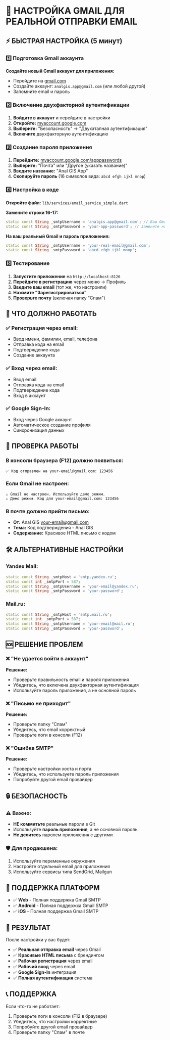 # 🔧 НАСТРОЙКА GMAIL ДЛЯ РЕАЛЬНОЙ ОТПРАВКИ EMAIL

## ⚡ БЫСТРАЯ НАСТРОЙКА (5 минут)

### 1️⃣ Подготовка Gmail аккаунта

**Создайте новый Gmail аккаунт для приложения:**
- Перейдите на [gmail.com](https://gmail.com)
- Создайте аккаунт: `analgis.app@gmail.com` (или любой другой)
- Запомните email и пароль

### 2️⃣ Включение двухфакторной аутентификации

1. **Войдите в аккаунт** и перейдите в настройки
2. **Откройте:** [myaccount.google.com](https://myaccount.google.com)
3. **Выберите:** "Безопасность" → "Двухэтапная аутентификация"
4. **Включите** двухфакторную аутентификацию

### 3️⃣ Создание пароля приложения

1. **Перейдите:** [myaccount.google.com/apppasswords](https://myaccount.google.com/apppasswords)
2. **Выберите:** "Почта" или "Другое (указать название)"
3. **Введите название:** "Anal GIS App"
4. **Скопируйте пароль** (16 символов вида: `abcd efgh ijkl mnop`)

### 4️⃣ Настройка в коде

**Откройте файл:** `lib/services/email_service_simple.dart`

**Замените строки 16-17:**
```dart
static const String _smtpUsername = 'analgis.app@gmail.com'; // Ваш Gmail
static const String _smtpPassword = 'your-app-password'; // Замените на пароль приложения
```

**На ваш реальный Gmail и пароль приложения:**
```dart
static const String _smtpUsername = 'your-real-email@gmail.com';
static const String _smtpPassword = 'abcd efgh ijkl mnop';
```

### 5️⃣ Тестирование

1. **Запустите приложение** на `http://localhost:8126`
2. **Перейдите в регистрацию** через меню → Профиль
3. **Введите ваш email** (тот же, что настроили)
4. **Нажмите "Зарегистрироваться"**
5. **Проверьте почту** (включая папку "Спам")

## 🎯 ЧТО ДОЛЖНО РАБОТАТЬ

### ✅ Регистрация через email:
- Ввод имени, фамилии, email, телефона
- Отправка кода на email
- Подтверждение кода
- Создание аккаунта

### ✅ Вход через email:
- Ввод email
- Отправка кода на email
- Подтверждение кода
- Вход в аккаунт

### ✅ Google Sign-In:
- Вход через Google аккаунт
- Автоматическое создание профиля
- Синхронизация данных

## 📧 ПРОВЕРКА РАБОТЫ

### В консоли браузера (F12) должно появиться:
```
✅ Код отправлен на your-email@gmail.com: 123456
```

### Если Gmail не настроен:
```
⚠️ Gmail не настроен. Используйте демо режим.
⚠️ Демо режим. Код для your-email@gmail.com: 123456
```

### В почте должно прийти письмо:
- **От:** Anal GIS <your-email@gmail.com>
- **Тема:** Код подтверждения - Anal GIS
- **Содержание:** Красивое HTML письмо с кодом

## 🛠️ АЛЬТЕРНАТИВНЫЕ НАСТРОЙКИ

### Yandex Mail:
```dart
static const String _smtpHost = 'smtp.yandex.ru';
static const int _smtpPort = 587;
static const String _smtpUsername = 'your-email@yandex.ru';
static const String _smtpPassword = 'your-password';
```

### Mail.ru:
```dart
static const String _smtpHost = 'smtp.mail.ru';
static const int _smtpPort = 587;
static const String _smtpUsername = 'your-email@mail.ru';
static const String _smtpPassword = 'your-password';
```

## 🆘 РЕШЕНИЕ ПРОБЛЕМ

### ❌ "Не удается войти в аккаунт"
**Решение:**
- Проверьте правильность email и пароля приложения
- Убедитесь, что включена двухфакторная аутентификация
- Используйте пароль приложения, а не основной пароль

### ❌ "Письмо не приходит"
**Решение:**
- Проверьте папку "Спам"
- Убедитесь, что email корректный
- Проверьте логи в консоли (F12)

### ❌ "Ошибка SMTP"
**Решение:**
- Проверьте настройки хоста и порта
- Убедитесь, что используете пароль приложения
- Попробуйте другой email провайдер

## 🔒 БЕЗОПАСНОСТЬ

### ⚠️ Важно:
- **НЕ коммитьте** реальные пароли в Git
- Используйте **пароль приложения**, а не основной пароль
- **Не делитесь** паролем приложения с другими

### 🛡️ Для продакшена:
1. Используйте переменные окружения
2. Настройте отдельный email для приложения
3. Используйте сервисы типа SendGrid, Mailgun

## 📱 ПОДДЕРЖКА ПЛАТФОРМ

- ✅ **Web** - Полная поддержка Gmail SMTP
- ✅ **Android** - Полная поддержка Gmail SMTP
- ✅ **iOS** - Полная поддержка Gmail SMTP

## 🎉 РЕЗУЛЬТАТ

После настройки у вас будет:
- ✅ **Реальная отправка email** через Gmail
- ✅ **Красивые HTML письма** с брендингом
- ✅ **Рабочая регистрация** через email
- ✅ **Рабочий вход** через email
- ✅ **Google Sign-In** интеграция
- ✅ **Полная аутентификация** система

## 📞 ПОДДЕРЖКА

Если что-то не работает:
1. Проверьте логи в консоли (F12 в браузере)
2. Убедитесь, что настройки корректные
3. Попробуйте другой email провайдер
4. Проверьте папку "Спам" в почте
